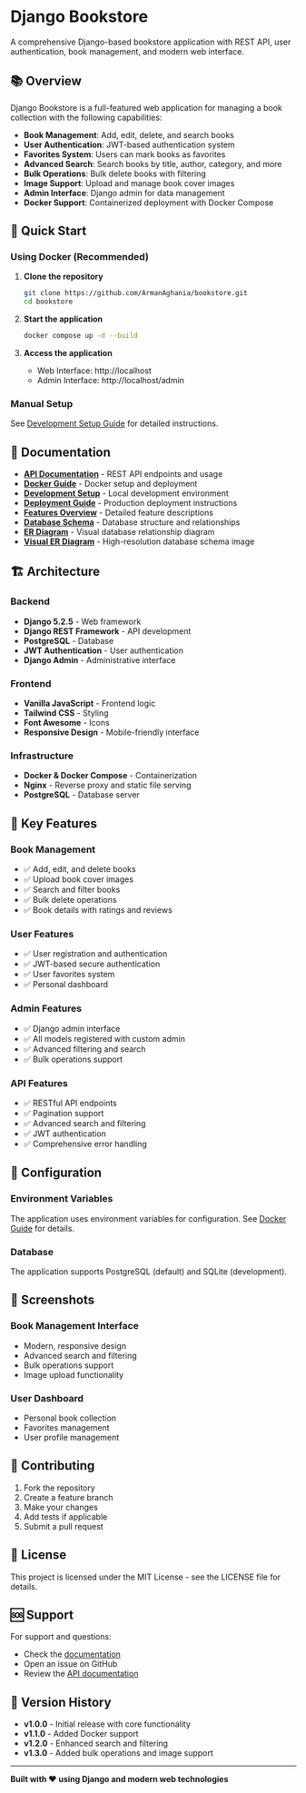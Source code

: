 # Django Bookstore

A comprehensive Django-based bookstore application with REST API, user authentication, book management, and modern web interface.

## 📚 Overview

Django Bookstore is a full-featured web application for managing a book collection with the following capabilities:

- **Book Management**: Add, edit, delete, and search books
- **User Authentication**: JWT-based authentication system
- **Favorites System**: Users can mark books as favorites
- **Advanced Search**: Search books by title, author, category, and more
- **Bulk Operations**: Bulk delete books with filtering
- **Image Support**: Upload and manage book cover images
- **Admin Interface**: Django admin for data management
- **Docker Support**: Containerized deployment with Docker Compose

## 🚀 Quick Start

### Using Docker (Recommended)

1. **Clone the repository**
   ```bash
   git clone https://github.com/ArmanAghania/bookstore.git
   cd bookstore
   ```

2. **Start the application**
   ```bash
   docker compose up -d --build
   ```

3. **Access the application**
   - Web Interface: http://localhost
   - Admin Interface: http://localhost/admin

### Manual Setup

See [Development Setup Guide](docs/development.md) for detailed instructions.

## 📖 Documentation

- **[API Documentation](docs/api.md)** - REST API endpoints and usage
- **[Docker Guide](docs/docker.md)** - Docker setup and deployment
- **[Development Setup](docs/development.md)** - Local development environment
- **[Deployment Guide](docs/deployment.md)** - Production deployment instructions
- **[Features Overview](docs/features.md)** - Detailed feature descriptions
- **[Database Schema](docs/database.md)** - Database structure and relationships
- **[ER Diagram](docs/er-diagram.md)** - Visual database relationship diagram
- **[Visual ER Diagram](docs/mermaid-diagram.png)** - High-resolution database schema image

## 🏗️ Architecture

### Backend
- **Django 5.2.5** - Web framework
- **Django REST Framework** - API development
- **PostgreSQL** - Database
- **JWT Authentication** - User authentication
- **Django Admin** - Administrative interface

### Frontend
- **Vanilla JavaScript** - Frontend logic
- **Tailwind CSS** - Styling
- **Font Awesome** - Icons
- **Responsive Design** - Mobile-friendly interface

### Infrastructure
- **Docker & Docker Compose** - Containerization
- **Nginx** - Reverse proxy and static file serving
- **PostgreSQL** - Database server

## 🎯 Key Features

### Book Management
- ✅ Add, edit, and delete books
- ✅ Upload book cover images
- ✅ Search and filter books
- ✅ Bulk delete operations
- ✅ Book details with ratings and reviews

### User Features
- ✅ User registration and authentication
- ✅ JWT-based secure authentication
- ✅ User favorites system
- ✅ Personal dashboard

### Admin Features
- ✅ Django admin interface
- ✅ All models registered with custom admin
- ✅ Advanced filtering and search
- ✅ Bulk operations support

### API Features
- ✅ RESTful API endpoints
- ✅ Pagination support
- ✅ Advanced search and filtering
- ✅ JWT authentication
- ✅ Comprehensive error handling

## 🔧 Configuration

### Environment Variables

The application uses environment variables for configuration. See [Docker Guide](docs/docker.md) for details.

### Database

The application supports PostgreSQL (default) and SQLite (development).

## 📱 Screenshots

### Book Management Interface
- Modern, responsive design
- Advanced search and filtering
- Bulk operations support
- Image upload functionality

### User Dashboard
- Personal book collection
- Favorites management
- User profile management

## 🤝 Contributing

1. Fork the repository
2. Create a feature branch
3. Make your changes
4. Add tests if applicable
5. Submit a pull request

## 📄 License

This project is licensed under the MIT License - see the LICENSE file for details.

## 🆘 Support

For support and questions:
- Check the [documentation](docs/)
- Open an issue on GitHub
- Review the [API documentation](docs/api.md)

## 🔄 Version History

- **v1.0.0** - Initial release with core functionality
- **v1.1.0** - Added Docker support
- **v1.2.0** - Enhanced search and filtering
- **v1.3.0** - Added bulk operations and image support

---

**Built with ❤️ using Django and modern web technologies**
